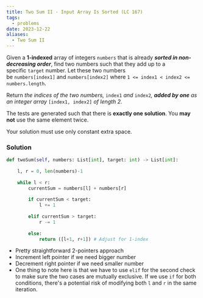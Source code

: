 ```yaml
---
title: Two Sum II - Input Array Is Sorted (LC 167)
tags:
  - problems
date: 2023-12-22
aliases:
  - Two Sum II
---
```

Given a **1-indexed** array of integers `numbers` that is already **_sorted in non-decreasing order_**, find two numbers such that they add up to a specific `target` number. Let these two numbers be `numbers[index1]` and `numbers[index2]` where `1 <= index1 < index2 <= numbers.length`.

Return _the indices of the two numbers,_ `index1` _and_ `index2`_, **added by one** as an integer array_ `[index1, index2]` _of length 2._

The tests are generated such that there is **exactly one solution**. You **may not** use the same element twice.

Your solution must use only constant extra space.

### Solution

```python
def twoSum(self, numbers: List[int], target: int) -> List[int]:
	
	l, r = 0, len(numbers)-1
	
	while l < r:
		currentSum = numbers[l] + numbers[r]
		
		if currentSum < target:
			l += 1
			
		elif currentSum > target:
			r -= 1
		
		else:
			return ([l+1, r+1]) # Adjust for 1-index
```

- Pretty straightforward 2-pointers approach
- Increment left pointer if we need bigger number
- Decrement right pointer if we need smaller number
- One thing to note here is that we have to use `elif` for the second check to make sure the two cases are mutually exclusive. If we use `if` for both conditions, there's a potential risk of modifying both `l` and `r` in the same iteration.